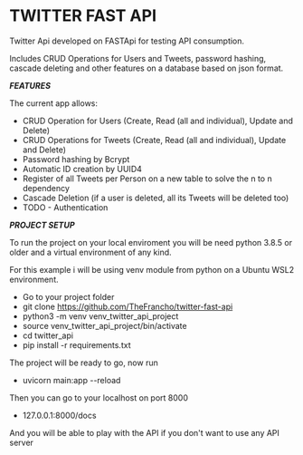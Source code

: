 # TWITTER FAST API

Twitter Api developed on FASTApi for testing API consumption.

Includes CRUD Operations for Users and Tweets, password hashing, cascade deleting and other features on a database based on json format.

***FEATURES***

The current app allows:

- CRUD Operation for Users (Create, Read (all and individual), Update and Delete)
- CRUD  Operations for Tweets (Create, Read (all and individual), Update and Delete)
- Password hashing by Bcrypt
- Automatic ID creation by UUID4
- Register of all Tweets per Person on a new table to solve the n to n dependency
- Cascade Deletion (if a user is deleted, all its Tweets will be deleted too)
- TODO - Authentication

***PROJECT SETUP***

To run the project on your local enviroment you will be need python 3.8.5 or older and a virtual environment of any kind.

For this example i will be using venv module from python on a Ubuntu WSL2 environment.

- Go to your project folder
- git clone https://github.com/TheFrancho/twitter-fast-api
- python3 -m venv venv_twitter_api_project
- source venv_twitter_api_project/bin/activate
- cd twitter_api
- pip install -r requirements.txt

The project will be ready to go, now run

- uvicorn main:app --reload

Then you can go to your localhost on port 8000
- 127.0.0.1:8000/docs
  
And you will be able to play with the API if you don't want to use any API server

